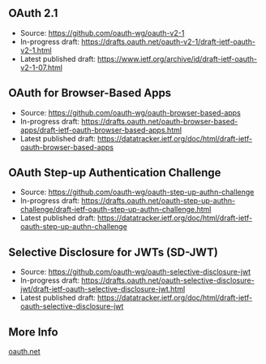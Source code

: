 
## OAuth 2.1

* Source: <https://github.com/oauth-wg/oauth-v2-1>
* In-progress draft: <https://drafts.oauth.net/oauth-v2-1/draft-ietf-oauth-v2-1.html>
* Latest published draft: <https://www.ietf.org/archive/id/draft-ietf-oauth-v2-1-07.html>

## OAuth for Browser-Based Apps

* Source: <https://github.com/oauth-wg/oauth-browser-based-apps>
* In-progress draft: <https://drafts.oauth.net/oauth-browser-based-apps/draft-ietf-oauth-browser-based-apps.html>
* Latest published draft: <https://datatracker.ietf.org/doc/html/draft-ietf-oauth-browser-based-apps>

## OAuth Step-up Authentication Challenge

* Source: <https://github.com/oauth-wg/oauth-step-up-authn-challenge>
* In-progress draft: <https://drafts.oauth.net/oauth-step-up-authn-challenge/draft-ietf-oauth-step-up-authn-challenge.html>
* Latest published draft: <https://datatracker.ietf.org/doc/html/draft-ietf-oauth-step-up-authn-challenge>

## Selective Disclosure for JWTs (SD-JWT)

* Source: <https://github.com/oauth-wg/oauth-selective-disclosure-jwt>
* In-progress draft: <https://drafts.oauth.net/oauth-selective-disclosure-jwt/draft-ietf-oauth-selective-disclosure-jwt.html>
* Latest published draft: <https://datatracker.ietf.org/doc/html/draft-ietf-oauth-selective-disclosure-jwt>

## More Info

[oauth.net](https://oauth.net)


